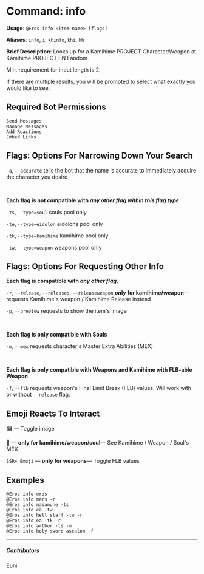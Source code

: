 # Command: info


**Usage**: `@Eros info <item name> [flags]`

**Aliases**: `info`, `i`, `khinfo`, `khi`, `kh`

**Brief Description**: Looks up for a Kamihime PROJECT Character/Weapon at Kamihime PROJECT EN Fandom.



Min. requirement for input length is 2.

If there are multiple results, you will be prompted to select what exactly you would like to see.

## Required Bot Permissions

```
Send Messages
Manage Messages
Add Reactions
Embed Links
```

## Flags: Options For Narrowing Down Your Search


`-a`, `--accurate` tells the bot that the name is accurate to immediately acquire the character you desire

​

__Each flag is not compatible with *any other flag within this flag type*.__

`-ts`, `--type=soul` souls pool only

`-te`, `--type=eidolon` eidolons pool only

`-tk`, `--type=kamihime` kamihime pool only

`-tw`, `--type=weapon` weapons pool only

## Flags: Options For Requesting Other Info


__Each flag is compatible with *any other flag*.__

`-r`, `--release`, `--releases`, `--releaseweapon` **only for kamihime/weapon**— requests Kamihime's weapon / Kamihime Release instead

`-p`, `--preview` requests to show the item's image

​

__Each flag is only compatible with Souls__

`-m`, `--mex` requests character's Master Extra Abilities (MEX)

​

__Each flag is only compatible with Weapons and Kamihime with FLB-able Weapon__

`-f`, `--flb` requests weapon's Final Limit Break (FLB) values. Will work with or without `--release` flag.

## Emoji Reacts To Interact


🖼 — Toggle image

🔄 — **only for kamihime/weapon/soul**— See Kamihime / Weapon / Soul's MEX

`SSR+ Emoji` — **only for weapons**— Toggle FLB values

## Examples

```
@Eros info eros
@Eros info mars -r
@Eros info masamune -ts
@Eros info ea -tw
@Eros info hell staff -tw -r
@Eros info ea -tk -r
@Eros info arthur -ts -m
@Eros info holy sword ascalon -f
```


---

##### Contributors


Euni

